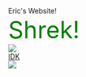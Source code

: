 <html>
  <head>
    Eric's Website!<br>
  </head>
    <body>
      <font size="+10" color="green">
        Shrek!<br>
      </font>
      <img src="<img src="gr82bmre.github.io/download.jpeg"><br>
                                                           <a href="gr82bmre.github.io/index.html">IDK</a><br>
     <img src="https://gr82bmre.github.io/giphy.gif"
  </body>
</html>
